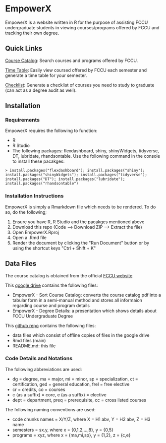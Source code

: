 <H1>EmpowerX</H1>

EmpowerX is a website written in R for the purpose of assisting FCCU undergraduate students in viewing courses/programs offered by FCCU and tracking their own degree.

<H2> Quick Links </H2>

[Course Catalog](https://empowerx.shinyapps.io/CourseCatalog/): Search courses and programs offered by FCCU.

[Time Table](https://empowerx.shinyapps.io/TimeTable/): Easily view coursed offered by FCCU each semester and generate a time table for your semester.

[Checklist](https://empowerx.shinyapps.io/Checklist/): Generate a checklist of courses you need to study to graduate (can act as a degree audit as well).


<H2> Installation </H2>

<H3> Requirements </H3>

EmpowerX requires the following to function:
- R
- R Studio
- The following packages: flexdashboard, shiny, shinyWidgets, tidyverse, DT, lubridate, rhandsontable. Use the following command in the console to install these pacakges:

```console
> install.packages("flexdashboard"); install.packages("shiny"); install.packages("shinyWidgets"); install.packages("tidyverse"); install.packages("DT"); install.packages("lubridate"); install.packages("rhandsontable")
```
<H3> Installation Instructions </H3>

EmpowerX is simply a Rmarkdown file which needs to be rendered. To do so, do the following;
1. Ensure you have R, R Studio and the pacakges mentioned above
2. Download this repo (Code --> Download ZIP --> Extract the file)
3. Open EmpowerX.Rproj
4. Open a .Rmd file
5. Render the document by clicking the "Run Document" button or by using the shortcut keys "Ctrl + Shift + K"

<H2> Data Files </H2>

The course catalog is obtained from the official [FCCU website](https://www.fccollege.edu.pk/academic-catalogs-and-handbooks/)

This [google drive](https://drive.google.com/drive/folders/1BMhFFwi2kjcJrrBReenE3ZXKXEoKlxrV?usp=sharing) contains the following files:
- EmpowerX - Sort Course Catalog: converts the course catalog pdf into a tabular form in a semi-manual method and stores all informaion regarding course and program details
- EmpowerX - Degree Details: a presentation which shows details about FCCU Undergraduate Degree

This [github repo](https://github.com/rafaefarrukh/EmpowerX) contains the following files:
- data files which consist of offline copies of files in the google drive
- Rmd files (main)
- README.md: this file

<H3> Code Details and Notations </H3>

The following abbreviations are used: 
- dg = degree, ma = major, mi = minor, sp = specialization, ct = certification, ged = general education, frel = free elective
- cr = credits, co = courses
- c (as a suffix)  = core, e (as a suffix) = elective
- dept = department, preq = prerequisite, cc = cross listed courses

The following naming conventions are used:
- code chunks names = X/Y/Z, where X = H1 abv, Y = H2 abv, Z = H3 name
- semesters = sx.y, where x = {0,1,2,...,8}, y = {0,5}
- programs = xyz, where x = {ma,mi,sp}, y = {1,2}, z = {c,e}
